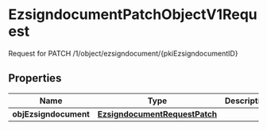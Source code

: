 

# EzsigndocumentPatchObjectV1Request

Request for PATCH /1/object/ezsigndocument/{pkiEzsigndocumentID}

## Properties

| Name | Type | Description | Notes |
|------------ | ------------- | ------------- | -------------|
|**objEzsigndocument** | [**EzsigndocumentRequestPatch**](EzsigndocumentRequestPatch.md) |  |  |



